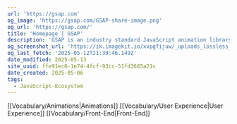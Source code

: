 ```yaml
---
url: 'https://gsap.com'
og_image: 'https://gsap.com/GSAP-share-image.png'
og_url: 'https://gsap.com/'
title: 'Homepage | GSAP'
description: 'GSAP is an industry standard JavaScript animation library from GreenSock that lets you craft high-performance animations that work in every major browser.'
og_screenshot_url: 'https://ik.imagekit.io/xvpgfijuw/_uploads_lossless_screenshots_20250527_GSAP_og_screenshot.jpeg'
og_last_fetch: '2025-05-12T21:39:46.149Z'
date_modified: 2025-05-13
site_uuid: ffe91ec0-1e74-4fcf-93cc-51fd3685a21c
date_created: 2025-05-06
tags:
  - JavaScript-Ecosystem
---
```


[[Vocabulary/Animations|Animations]]
[[Vocabulary/User Experience|User Experience]]
[[Vocabulary/Front-End|Front-End]]
